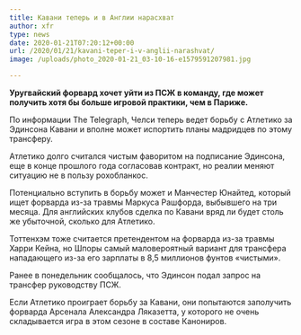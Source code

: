 ```yaml
---
title: Кавани теперь и в Англии нарасхват
author: xfr
type: news
date: 2020-01-21T07:20:12+00:00
url: /2020/01/21/kavani-teper-i-v-anglii-narashvat/
image: /uploads/photo_2020-01-21_03-10-16-e1579591207981.jpg

---
```

**Уругвайский форвард хочет уйти из ПСЖ в команду, где может получить хотя бы больше игровой практики, чем в Париже.**

По информации The Telegraph, Челси теперь ведет борьбу с Атлетико за Эдинсона Кавани и вполне может испортить планы мадридцев по этому трансферу.

Атлетико долго считался чистым фаворитом на подписание Эдинсона, еще в конце прошлого года согласовав контракт, но реалии меняют ситуацию не в пользу рохобланкос.

Потенциально вступить в борьбу может и Манчестер Юнайтед, который ищет форварда из-за травмы Маркуса Рашфорда, выбывшего на три месяца. Для английских клубов сделка по Кавани вряд ли будет столь же убыточной, сколько для Атлетико.

Тоттенхэм тоже считается претендентом на форварда из-за травмы Харри Кейна, но Шпоры самый маловероятный вариант для трансфера нападающего из-за его зарплаты в 8,5 миллионов фунтов «чистыми».

Ранее в понедельник сообщалось, что Эдинсон подал запрос на трансфер руководству ПСЖ.

Если Атлетико проиграет борьбу за Кавани, они попытаются заполучить форварда Арсенала Александра Ляказетта, у которого не очень складывается игра в этом сезоне в составе Канониров.